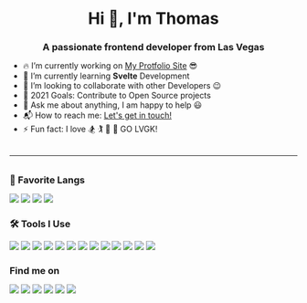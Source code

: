 <h1 align="center">Hi 👋, I'm Thomas</h1>
<h3 align="center" style="margin-bottom: 10px;">A passionate frontend developer from Las Vegas</h3>

<ul>
    <li>🔥 I’m currently working on <a title="thomascarman.github.io" href="https://github.com/thomascarman/thomascarman.github.io">My Protfolio Site</a> 😎</li>
    <li>🌱 I’m currently learning <strong>Svelte</strong> Development</li>
    <li>👯 I’m looking to collaborate with other Developers 😉</li>
    <li>🥅 2021 Goals: Contribute to Open Source projects</li>
    <li>💬 Ask me about anything, I am happy to help 😃</li>
    <li>📬 How to reach me: <a title="LinkedIn" href="https://linkedin.com/in/thomas-carman-6a59b5122/">Let's get in touch!</a></li>
    <li>⚡ Fun fact: I love
        <span title="snowboarding">🏂</span>
        <span title="Golfing">🏌</span>
        <span title="Running">🏃</span>
        <span title="Hockey">🏒</span> GO LVGK!</li>
</ul>

<hr style="margin: 2rem  0;" />

<h3 align="left" style="margin-bottom: 10px;">📄 Favorite Langs</h3>

<a href="https://www.typescriptlang.org" target="_blank"><img src="https://img.shields.io/badge/Typescript-3178C6?logo=Typescript&logoColor=ffffff&style=for-the-badge"/></a>
<a href="https://sass-lang.com" target="_blank"><img src="https://img.shields.io/badge/Python-3776AB?logo=Python&logoColor=ffffff&style=for-the-badge"/></a>
<a href="https://www.python.org" target="_blank"><img src="https://img.shields.io/badge/Sass-CC6699?logo=Sass&logoColor=ffffff&style=for-the-badge"/></a>
<a href="https://www.java.com" target="_blank"><img src="https://img.shields.io/badge/Java-007396?logo=Java&logoColor=ffffff&style=for-the-badge"/></a>

<h3 align="left" style="margin-bottom: 10px;">🛠 Tools I Use</h3>

<a href="https://babeljs.io" target="_blank"><img src="https://img.shields.io/badge/Babel-F9DC3E?logo=Babel&logoColor=000000&style=for-the-badge"/></a>
<a href="https://www.blender.org" target="_blank"><img src="https://img.shields.io/badge/Blender-F5792A?logo=Blender&logoColor=ffffff&style=for-the-badge"/></a>
<a href="https://www.electronjs.org" target="_blank"><img src="https://img.shields.io/badge/Electron-47848F?logo=Electron&logoColor=ffffff&style=for-the-badge"/></a>
<a href="https://expressjs.com" target="_blank"><img src="https://img.shields.io/badge/Express-000000?logo=Express&logoColor=ffffff&style=for-the-badge"/></a>
<a href="https://www.figma.com" target="_blank"><img src="https://img.shields.io/badge/Figma-F24E1E?logo=Figma&logoColor=ffffff&style=for-the-badge"/></a>
<a href="https://firebase.google.com" target="_blank"><img src="https://img.shields.io/badge/Firebase-FFCA28?logo=Firebase&logoColor=000000&style=for-the-badge"/></a>
<a href="https://git-scm.com" target="_blank"><img src="https://img.shields.io/badge/Git-F05032?logo=Git&logoColor=ffffff&style=for-the-badge"/></a>
<a href="https://jestjs.io" target="_blank"><img src="https://img.shields.io/badge/Jest-C21325?logo=Jest&logoColor=ffffff&style=for-the-badge"/></a>
<a href="https://www.linux.org/" target="_blank"><img src="https://img.shields.io/badge/Ubuntu-E95420?logo=Ubuntu&logoColor=ffffff&style=for-the-badge"/></a>
<a href="https://nodejs.org" target="_blank"><img src="https://img.shields.io/badge/nodejs-339933?logo=node.js&logoColor=ffffff&style=for-the-badge"/></a>
<a href="https://svelte.dev" target="_blank"><img src="https://img.shields.io/badge/Svelte-FF3E00?logo=Svelte&logoColor=ffffff&style=for-the-badge"/></a>
<a href="https://rollupjs.org" target="_blank"><img src="https://img.shields.io/badge/Rollup-EC4A3F?logo=Rollup.js&logoColor=ffffff&style=for-the-badge"/></a>
<a href="https://webpack.js.org" target="_blank"><img src="https://img.shields.io/badge/Webpack-8DD6F9?logo=Webpack&logoColor=ffffff&style=for-the-badge"/></a>

<h3 align="left" style="margin-bottom: 10px;">Find me on</h3>

<a href="https://thomascarman.github.io/" target="_blank"><img src="https://img.shields.io/badge/GitHub-100000?style=social&logo=github"/></a>
<a href="https://linkedin.com/in/thomas-carman-6a59b5122/" target="_blank"><img src="https://img.shields.io/badge/LinkedIn-0077B5?style=social&logo=linkedin"/></a>
<a href="https://codepen.io/kiknas/" target="_blank"><img src="https://img.shields.io/badge/Codepen-000000?style=social&logo=codepen"/></a>
<a href="https://twitter.com/kiknas/" target="_blank"><img src="https://img.shields.io/badge/Twitter-1DA1F2?style=social&logo=twitter"/></a>
<a href="https://twitter.com/kiknas/" target="_blank"><img src="https://img.shields.io/badge/Instagram-E4405F?style=social&logo=instagram"/></a>
<a href="https://discord.com/" target="_blank"><img src="https://img.shields.io/badge/Discord-7289DA?style=social&logo=discord"/></a>
